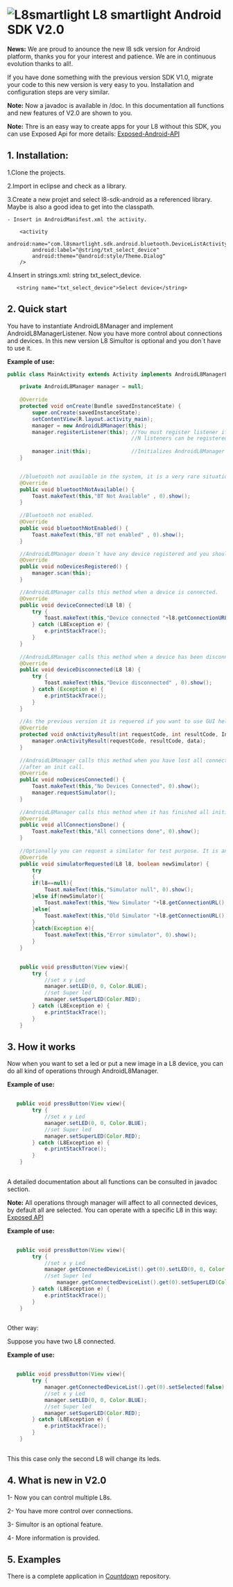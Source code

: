 ![L8smartlight](http://corcheaymedia.com/l8/wp-content/plugins/wp-l8-styles/images/logo.png)
L8 smartlight Android SDK V2.0
=========================

**News:** 
We are proud to anounce the new l8 sdk version for Android platform, thanks you for your interest and patience. We are in continuous evolution thanks to all!.

If you have done something with the previous version SDK V1.0, migrate your code to this new version is very easy to you. Installation and configuration steps are very similar. 

**Note:** 
Now a javadoc is available in /doc. In this documentation all functions and new features of V2.0 are shown to you.  

**Note:**
Thre is an easy way to create apps for your L8 without this SDK, you can use Exposed Api for more details:  [Exposed-Android-API](https://github.com/l8devteam/Exposed-Android-API)

## 1. Installation:

1.Clone the projects. 
    
2.Import in eclipse and check as a library.
    
3.Create a new projet and select l8-sdk-android as a referenced library. Maybe is also a good idea to get into the classpath.
    
    - Insert in AndroidManifest.xml the activity.

        <activity
            android:name="com.l8smartlight.sdk.android.bluetooth.DeviceListActivity"
            android:label="@string/txt_select_device"
            android:theme="@android:style/Theme.Dialog" 
        />
 
4.Insert in strings.xml: string txt_select_device.

       <string name="txt_select_device">Select device</string>

	   

## 2. Quick start

You have to instantiate AndroidL8Manager and implement AndroidL8ManagerListener. Now you have more control about connections and devices. In this new version L8 Simultor is optional and you don´t have to use it.

**Example of use:**

```java
public class MainActivity extends Activity implements AndroidL8ManagerListener{

	private AndroidL8Manager manager = null;
	
	@Override
	protected void onCreate(Bundle savedInstanceState) {
		super.onCreate(savedInstanceState);
		setContentView(R.layout.activity_main);
		manager = new AndroidL8Manager(this); 
		manager.registerListener(this); //You must register listener if you wanto to recive events for manager.
		                                //N listeners can be registered.
					        
		manager.init(this);             //Initializes AndroidL8Manager and starts connetions or scan.
	}


	//bluetooth not available in the system, it is a very rare situation but could be happen.
	@Override
	public void bluetoothNotAvailable() {
		Toast.makeText(this,"BT Not Available" , 0).show();
	}
	
	//Bluetooth not enabled. 
	@Override
	public void bluetoothNotEnabled() {
		Toast.makeText(this,"BT not enabled" , 0).show();
	}

	//AndroidL8Manager doesn´t have any device registered and you should start a new scan.
	@Override
	public void noDevicesRegistered() {
		manager.scan(this);
	}

	//AndroidL8Manager calls this method when a device is connected.
	@Override
	public void deviceConnected(L8 l8) {
		try {
			Toast.makeText(this,"Device connected "+l8.getConnectionURL() , 0).show();
		} catch (L8Exception e) {
			e.printStackTrace();
		}
	}
	
	//AndroidL8Manager calls this method when a device has been disconnected.
	@Override
	public void deviceDisconnected(L8 l8) {
		try {
			Toast.makeText(this,"Device disconnected" , 0).show();
		} catch (Exception e) {
			e.printStackTrace();
		}
	}
	
	//As the previous version it is requered if you want to use GUI helpers and automatic reponses.
	@Override
	protected void onActivityResult(int requestCode, int resultCode, Intent data) {
		manager.onActivityResult(requestCode, resultCode, data);
	}
	
	//AndroidL8Manager calls this method when you have lost all connections or when can not connect to any device
	//after an init call.
	@Override
	public void noDevicesConnected() {
		Toast.makeText(this,"No Devices Connected", 0).show();
		manager.requestSimulator();
	}
	
	//AndroidL8Manager calls this method when it has finished all initial connections and at least has one device connected 
	@Override
	public void allConnectionsDone() {
		Toast.makeText(this,"All connections done", 0).show();
	}
	
	//Optionally you can request a similator for test purpose. It is an asynchronous operation.
	@Override
	public void simulatorRequested(L8 l8, boolean newSimulator) {
		try
		{
		if(l8==null){
			Toast.makeText(this,"Simulator null", 0).show();
		}else if(newSimulator){
			Toast.makeText(this,"New Simulator "+l8.getConnectionURL(), 0).show();
		}else{
			Toast.makeText(this,"Old Simulator "+l8.getConnectionURL(), 0).show();
		}
		}catch(Exception e){
			Toast.makeText(this,"Error simulator", 0).show();
		}
	}
	

	public void pressButton(View view){
		try {
			//set x y Led
			manager.setLED(0, 0, Color.BLUE);
			//set Super led
			manager.setSuperLED(Color.RED);
		} catch (L8Exception e) {
			e.printStackTrace();
		}
	}


```

## 3. How it works

Now when you want to set a led or put a new image in a L8 device, you can do all kind of operations through AndroidL8Manager.

**Example of use:**

```java
   
   public void pressButton(View view){
		try {
			//set x y Led
			manager.setLED(0, 0, Color.BLUE);
			//set Super led
			manager.setSuperLED(Color.RED);
		} catch (L8Exception e) {
			e.printStackTrace();
		}
	}
   
```
 A detailed documentation about all functions can be consulted in javadoc section.

**Note:**
All operations through manager will affect to all connected devices, by default all are selected. You can operate with a specific L8 in this way: [Exposed API](https://github.com/l8devteam/Exposed-Android-API)

**Example of use:**

```java
   
   public void pressButton(View view){
		try {
			//set x y Led
			manager.getConnectedDeviceList().get(0).setLED(0, 0, Color.BLUE);
			//set Super led
		        manager.getConnectedDeviceList().get(0).setSuperLED(Color.RED);
		} catch (L8Exception e) {
			e.printStackTrace();
		}
	}
   
```

Other way:

Suppose you have two L8 connected.

**Example of use:**

```java
   
   public void pressButton(View view){
		try {
			manager.getConnectedDeviceList().get(0).setSelected(false);
			//set x y Led
			manager.setLED(0, 0, Color.BLUE);
			//set Super led
			manager.setSuperLED(Color.RED);
		} catch (L8Exception e) {
			e.printStackTrace();
		}
	}
	
```
This this case only the second L8 will change its leds.


## 4. What is new in V2.0

1- Now you can control multiple L8s.

2- You have more control over connections.

3- Simultor is an optional feature.

4- More information is provided.

## 5. Examples

There is a complete application in [Countdown](https://github.com/l8smartlight/Countdown-for-android) repository.

